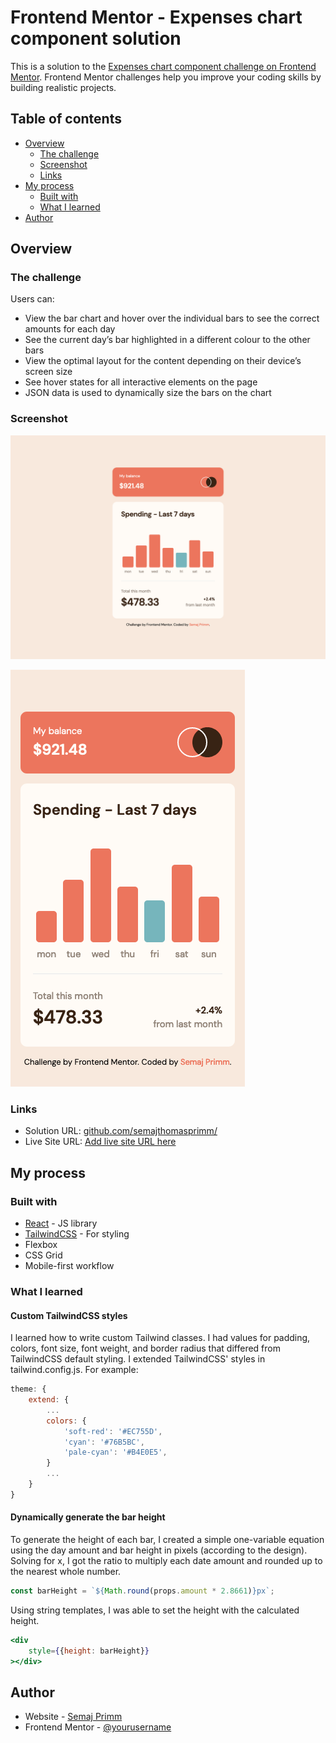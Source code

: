 # Frontend Mentor - Expenses chart component solution

This is a solution to the [Expenses chart component challenge on Frontend Mentor](https://www.frontendmentor.io/challenges/expenses-chart-component-e7yJBUdjwt). Frontend Mentor challenges help you improve your coding skills by building realistic projects. 

## Table of contents

- [Overview](#overview)
  - [The challenge](#the-challenge)
  - [Screenshot](#screenshot)
  - [Links](#links)
- [My process](#my-process)
  - [Built with](#built-with)
  - [What I learned](#what-i-learned)
- [Author](#author)

## Overview

### The challenge

Users can:

- View the bar chart and hover over the individual bars to see the correct amounts for each day
- See the current day’s bar highlighted in a different colour to the other bars
- View the optimal layout for the content depending on their device’s screen size
- See hover states for all interactive elements on the page
- JSON data is used to dynamically size the bars on the chart

### Screenshot

![Desktop](desktop.png)

![Mobile](mobile.png)

### Links

- Solution URL: [github.com/semajthomasprimm/](https://your-solution-url.com)
- Live Site URL: [Add live site URL here](https://your-live-site-url.com)

## My process

### Built with

- [React](https://reactjs.org/) - JS library
- [TailwindCSS](https://tailwindcss.com/) - For styling
- Flexbox
- CSS Grid
- Mobile-first workflow

### What I learned

#### Custom TailwindCSS styles

I learned how to write custom Tailwind classes. I had values for padding, colors, font size, font weight, and border radius that differed from TailwindCSS default styling. I extended TailwindCSS' styles in tailwind.config.js. For example:

```js
theme: {
    extend: {
        ...
        colors: {
            'soft-red': '#EC755D',
            'cyan': '#76B5BC',
            'pale-cyan': '#B4E0E5',
        }
        ...
    }
}
```

#### Dynamically generate the bar height

To generate the height of each bar, I created a simple one-variable equation using the day amount and bar height in pixels (according to the design). Solving for x, I got the ratio to multiply each date amount and rounded up to the nearest whole number.
```js
const barHeight = `${Math.round(props.amount * 2.8661)}px`;
```
Using string templates, I was able to set the height with the calculated height. 
```jsx
<div 
    style={{height: barHeight}}
></div>
```

## Author

- Website - [Semaj Primm](https://www.semajprimm.com)
- Frontend Mentor - [@yourusername](https://www.frontendmentor.io/profile/semajthomasprimm)

